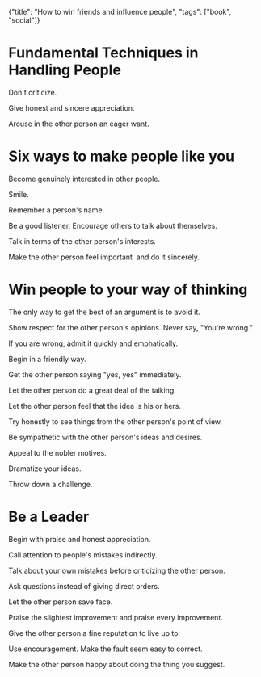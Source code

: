 {"title": "How to win friends and influence people", "tags": ["book", "social"]}

# Fundamental Techniques in Handling People
Don't criticize.

Give honest and sincere appreciation.

Arouse in the other person an eager want.

# Six ways to make people like you
Become genuinely interested in other people.

Smile.

Remember a person's name.

Be a good listener. Encourage others to talk about themselves.

Talk in terms of the other person's interests.

Make the other person feel important ­ and do it sincerely.

# Win people to your way of thinking
The only way to get the best of an argument is to avoid it.

Show respect for the other person's opinions. Never say, "You're wrong."

If you are wrong, admit it quickly and emphatically.

Begin in a friendly way.

Get the other person saying "yes, yes" immediately.

Let the other person do a great deal of the talking.

Let the other person feel that the idea is his or hers.

Try honestly to see things from the other person's point of view.

Be sympathetic with the other person's ideas and desires.

Appeal to the nobler motives.

Dramatize your ideas.

Throw down a challenge.

# Be a Leader
Begin with praise and honest appreciation.

Call attention to people's mistakes indirectly.

Talk about your own mistakes before criticizing the other person.

Ask questions instead of giving direct orders.

Let the other person save face.

Praise the slightest improvement and praise every improvement.

Give the other person a fine reputation to live up to.

Use encouragement. Make the fault seem easy to correct.

Make the other person happy about doing the thing you suggest.
